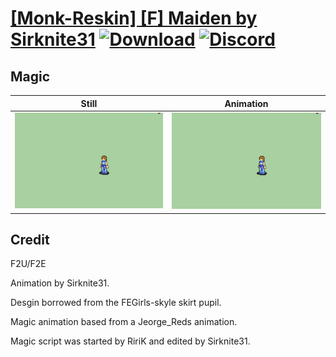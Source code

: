# [\[Monk-Reskin\] \[F\] Maiden by Sirknite31](./) [![Download](https://img.shields.io/badge/Download--red?style=social&logo=github)](https://minhaskamal.github.io/DownGit/#/home?url=https://github.com/Klokinator/FE-Repo/tree/main/Battle%20Animations%2FMagi%20-%20Holy-Type%2F%5BMonk-Reskin%5D%20%5BF%5D%20Maiden%20by%20Sirknite31%2F6.%20Magic%20(RiriK)) [![Discord](https://img.shields.io/badge/Discord--blue?style=social&logo=discord)](https://discord.gg/C7VNGnyTPA)

## Magic

| Still | Animation |
| :---: | :-------: |
| ![Magic still](./Magic_000.png) | ![Magic](./Magic.gif) |

## Credit

F2U/F2E

Animation by Sirknite31.

Desgin borrowed from the FEGirls-skyle skirt pupil.

Magic animation based from a Jeorge_Reds animation.

Magic script was started by RiriK and edited by Sirknite31.

